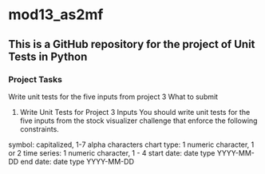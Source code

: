 # mod13_as2mf

## This is a GitHub repository for the project of Unit Tests in Python

### Project Tasks
Write unit tests for the five inputs from project 3
What to submit

1. Write Unit Tests for Project 3 Inputs
You should write unit tests for the five inputs from the stock visualizer challenge that enforce the following constraints.

symbol: capitalized, 1-7 alpha characters
chart type: 1 numeric character, 1 or 2
time series: 1 numeric character, 1 - 4
start date: date type YYYY-MM-DD
end date: date type YYYY-MM-DD